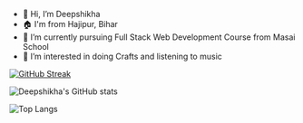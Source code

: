- 👋 Hi, I’m Deepshikha
- 🏠 I'm from Hajipur, Bihar
- 🌱 I’m currently pursuing Full Stack Web Development Course from Masai School
- 👀 I’m interested in doing Crafts and listening to music

[![GitHub Streak](https://github-readme-streak-stats.herokuapp.com?user=Deep-06)](https://git.io/streak-stats)

![Deepshikha's GitHub stats](https://github-readme-stats.vercel.app/api?username=Deep-06&show_icons=true&theme=radical)

![Top Langs](https://github-readme-stats.vercel.app/api/top-langs/?username=Deep-06&layout=compact)
